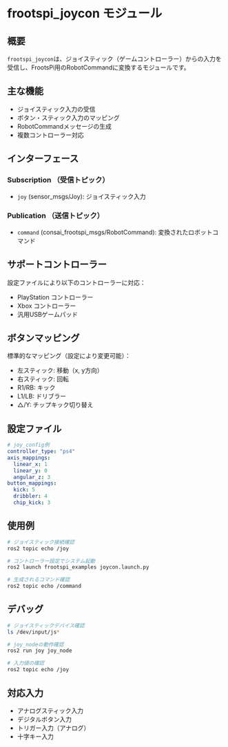 # frootspi_joycon モジュール

## 概要

`frootspi_joycon`は、ジョイスティック（ゲームコントローラー）からの入力を受信し、FrootsPi用のRobotCommandに変換するモジュールです。

## 主な機能

- ジョイスティック入力の受信
- ボタン・スティック入力のマッピング
- RobotCommandメッセージの生成
- 複数コントローラー対応

## インターフェース

### Subscription （受信トピック）
- `joy` (sensor_msgs/Joy): ジョイスティック入力

### Publication （送信トピック）
- `command` (consai_frootspi_msgs/RobotCommand): 変換されたロボットコマンド

## サポートコントローラー

設定ファイルにより以下のコントローラーに対応：
- PlayStation コントローラー
- Xbox コントローラー
- 汎用USBゲームパッド

## ボタンマッピング

標準的なマッピング（設定により変更可能）：
- 左スティック: 移動（x, y方向）
- 右スティック: 回転
- R1/RB: キック
- L1/LB: ドリブラー
- △/Y: チップキック切り替え

## 設定ファイル

```yaml
# joy_config例
controller_type: "ps4"
axis_mappings:
  linear_x: 1
  linear_y: 0
  angular_z: 3
button_mappings:
  kick: 5
  dribbler: 4
  chip_kick: 3
```

## 使用例

```bash
# ジョイスティック接続確認
ros2 topic echo /joy

# コントローラー設定でシステム起動
ros2 launch frootspi_examples joycon.launch.py

# 生成されるコマンド確認
ros2 topic echo /command
```

## デバッグ

```bash
# ジョイスティックデバイス確認
ls /dev/input/js*

# joy_nodeの動作確認
ros2 run joy joy_node

# 入力値の確認
ros2 topic echo /joy
```

## 対応入力

- アナログスティック入力
- デジタルボタン入力
- トリガー入力（アナログ）
- 十字キー入力